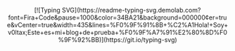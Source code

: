 <p align="center">
[![Typing SVG](https://readme-typing-svg.demolab.com?font=Fira+Code&pause=1000&color=34BA21&background=000000&center=true&vCenter=true&width=435&lines=%F0%9F%91%8B+%C2%A1Hola!+Soy+v0ltax;Este+es+mi+blog+de+prueba+%F0%9F%A7%91%E2%80%8D%F0%9F%92%BB)](https://git.io/typing-svg)
</p>
